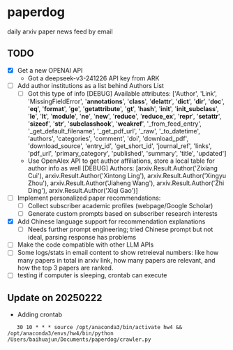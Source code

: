 # paperdog
daily arxiv paper news feed by email
## TODO
- [x] Get a new OPENAI API
  - Got a deepseek-v3-241226 API key from ARK
- [ ] Add author institutions as a list behind Authors List
  - [ ] Got this type of info
  [DEBUG] Available attributes: ['Author', 'Link', 'MissingFieldError', '__annotations__', '__class__', '__delattr__', '__dict__', '__dir__', '__doc__', '__eq__', '__format__', '__ge__', '__getattribute__', '__gt__', '__hash__', '__init__', '__init_subclass__', '__le__', '__lt__', '__module__', '__ne__', '__new__', '__reduce__', '__reduce_ex__', '__repr__', '__setattr__', '__sizeof__', '__str__', '__subclasshook__', '__weakref__', '_from_feed_entry', '_get_default_filename', '_get_pdf_url', '_raw', '_to_datetime', 'authors', 'categories', 'comment', 'doi', 'download_pdf', 'download_source', 'entry_id', 'get_short_id', 'journal_ref', 'links', 'pdf_url', 'primary_category', 'published', 'summary', 'title', 'updated']
  - Use OpenAlex API to get author affiliations, store a local table for author info as well
[DEBUG] Authors: [arxiv.Result.Author('Zixiang Cui'), arxiv.Result.Author('Xintong Ling'), arxiv.Result.Author('Xingyu Zhou'), arxiv.Result.Author('Jiaheng Wang'), arxiv.Result.Author('Zhi Ding'), arxiv.Result.Author('Xiqi Gao')]
- [ ] Implement personalized paper recommendations:
  - [ ] Collect subscriber academic profiles (webpage/Google Scholar)
  - [ ] Generate custom prompts based on subscriber research interests
- [x] Add Chinese language support for recommendation explanations
  - [ ] Needs further prompt engineering; tried Chinese prompt but not ideal, parsing response has problems
- [ ] Make the code compatible with other LLM APIs 
- [ ] Some logs/stats in email content to show retreieval numbers: like how many papers in total in arxiv link, how many papers are relevant, and how the top 3 papers are ranked.
- [ ] testing if computer is sleeping, crontab can execute

## Update on 20250222
- Adding crontab
```
   30 10 * * * source /opt/anaconda3/bin/activate hw4 && /opt/anaconda3/envs/hw4/bin/python /Users/baihuajun/Documents/paperdog/crawler.py
```
